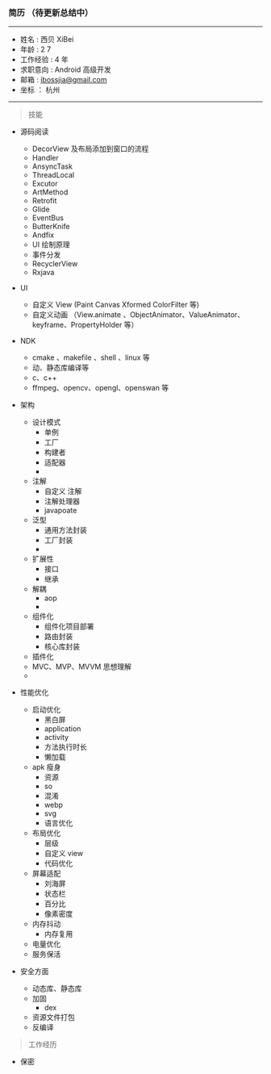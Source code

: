 ### 简历 （待更新总结中）

---

- 姓名 : 西贝 XiBei
- 年龄 : 2 7
- 工作经验 : 4 年
- 求职意向 : Android 高级开发
- 邮箱 : ibossjia@gmail.com
- 坐标 ： 杭州

---

> 技能

- 源码阅读

  - DecorView 及布局添加到窗口的流程
  - Handler
  - AnsyncTask
  - ThreadLocal
  - Excutor
  - ArtMethod
  - Retrofit
  - Glide
  - EventBus
  - ButterKnife
  - Andfix
  - UI 绘制原理
  - 事件分发
  - RecyclerView
  - Rxjava

- UI
  - 自定义 View (Paint Canvas Xformed ColorFilter 等)
  - 自定义动画 （View.animate 、ObjectAnimator、ValueAnimator、keyframe、PropertyHolder 等）
- NDK
  - cmake 、makefile 、shell 、linux 等
  - 动、静态库编译等
  - c、c++
  - ffmpeg、opencv、opengl、openswan 等
- 架构

  - 设计模式
    - 单例
    - 工厂
    - 构建者
    - 适配器
    -
  - 注解
    - 自定义 注解
    - 注解处理器
    - javapoate
  - 泛型
    - 通用方法封装
    - 工厂封装
    -
  - 扩展性
    - 接口
    - 继承
  - 解耦
    - aop
    -
  - 组件化
    - 组件化项目部署
    - 路由封装
    - 核心库封装
  - 插件化
  - MVC、MVP、MVVM 思想理解
  -

- 性能优化
  - 启动优化
    - 黑白屏
    - application
    - activity
    - 方法执行时长
    - 懒加载
  - apk 瘦身
    - 资源
    - so
    - 混淆
    - webp
    - svg
    - 语言优化
  - 布局优化
    - 层级
    - 自定义 view
    - 代码优化
  - 屏幕适配
    - 刘海屏
    - 状态栏
    - 百分比
    - 像素密度
  - 内存抖动
    - 内存复用
  - 电量优化
  - 服务保活
- 安全方面
  - 动态库、静态库
  - 加固
    - dex
  - 资源文件打包
  - 反编译

> 工作经历

- 保密
